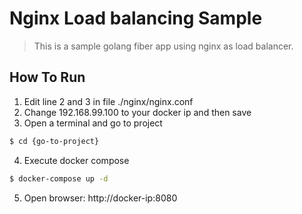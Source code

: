 # Nginx Load balancing Sample

> This is a sample golang fiber app using nginx as load balancer.

## How To Run
1. Edit line 2 and 3 in file ./nginx/nginx.conf
2. Change 192.168.99.100 to your docker ip and then save
3. Open a terminal and go to project
```bash
$ cd {go-to-project}
```
4. Execute docker compose
```bash
$ docker-compose up -d
```
5. Open browser: http://docker-ip:8080